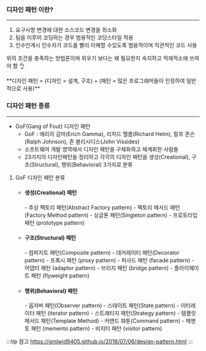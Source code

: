 
### 디자인 패턴 이란?
---
 1. 요구사항 변경에 대한 소스코드 변경을 최소화
 2. 팀을 이루어 코딩하는 경우 범용적인 코딩스타일 적용
 3. 인수인계시 인수자가 코드를 빨리 이해할 수있도록 범용적이며 직관적인 코드 사용

위의 조건을 충족하는 방법론이며 외우기 보다는 왜 필요한지 숙지하고 적재적소에 쓰여야 함	:ok_hand:


<Badge text="결론" />
**디자인 패턴 = (디자인 = 설계, 구조) + (패턴 = 많은 프로그래머들이 인정하여 일반적으로 사용)**


### 디자인 패턴 종류
---
- GoF(Gang of Fout) 디자인 패턴
    - GoF : 에리히 감마(Erich Gamma), 리차드 헬름(Richard Helm), 랄프 존슨(Ralph Johnson), 존 블리시디스(John Vissides)
    - 소프트웨어 개발 영역에서 디자인 패턴을 구체화하고 체계회한 사람들
    - 23가지의 디자인패턴을 정리하고  각각의 디자인 패턴을 생성(Creational), 구조(Structural), 행위(Behavioral) 3가지로 분류

1. GoF 디자인 패턴 분류

    - #### 생성(Creational) 패턴  
        <Badge type="warn" text="객체의 생성과 조합을 캡슐화해 특정 객체가 생성되거나 변경되어도 구조에 영향을 크게 받지 않도록 유연성 제공" />    
        - 추상 팩토리 패턴(Abstract Factory pattern)
        - 팩토리 메서드 패턴(Factory Method pattern)
        - 싱글톤 패턴(Singleton pattern)
        - 프로토타입 패턴 (prototype pattern)

    - #### 구조(Structural) 패턴  
        <Badge type="warn" text="클래스나 객체를 조합해 더 큰 구조를 만드는 패턴" />    
        - 컴퍼지트 패턴(Composite pattern)
        - 데커레이터 패턴(Decorator pattern)
        - 프록시 패턴 (proxy pattern)
        - 퍼사드 패턴 (facade pattern)
        - 어댑터 패턴 (adaptor pattern)
        - 브리지 패턴 (bridge pattern)
        - 플라이웨이트 패턴 (flyweight pattern)

    - #### 행위(Behavioral) 패턴  
        <Badge type="warn" text="객체나 클래스 사이의 알고리즘이나 책임 분배에 관련된 패턴" />
        - 옵저버 패턴(Observer pattern)
        - 스테이트 패턴(State pattern) 
        - 이터레이터 패턴 (iterator pattern)
        - 스트래티지 패턴(Strategy pattern)
        - 템플릿 메서드 패턴(Template Method)
        - 커맨드 퍄톤(Command pattern)
        - 메멘토 패턴 (memento pattern) 
        - 비지터 패턴 (visitor pattern)



:::tip 참고
https://gmlwjd9405.github.io/2018/07/06/design-pattern.html
:::
